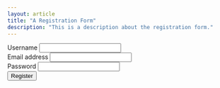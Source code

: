 ```yaml
---
layout: article
title: "A Registration Form"
description: "This is a description about the registration form."
---
```


<form class="form spacing">

  <div class="form-group">
    <label for="firstName">Username</label>
    <input class="input" type="text" name="firstName" id="firstName">
  </div>

  <div class="form-group">
    <label for="emailAddress">Email address</label>
    <input class="input" type="email" name="emailAddress" id="emailAddress">
  </div>

  <div class="form-group">
    <label for="password">Password</label>
    <input class="input" type="password" name="password" id="password">
  </div>

  <div class="form-action">
    <input class="button button_color_primary" type="submit" value="Register">
  </div>

</form>

